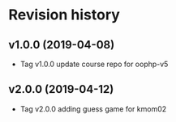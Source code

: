 Revision history
===================



v1.0.0 (2019-04-08)
--------------------

* Tag v1.0.0 update course repo for oophp-v5


v2.0.0 (2019-04-12)
--------------------

* Tag v2.0.0 adding guess game for kmom02
